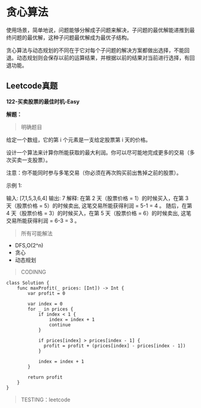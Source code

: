 # 贪心算法

使用场景，简单地说，问题能够分解成子问题来解决，子问题的最优解能递推到最终问题的最优解，这种子问题最优解成为最优子结构。

贪心算法与动态规划的不同在于它对每个子问题的解决方案都做出选择，不能回退。动态规划则会保存以前的运算结果，并根据以前的结果对当前进行选择，有回退功能。

## Leetcode真题

**122-买卖股票的最佳时机-Easy**

**解题：**
> 明确题目

给定一个数组，它的第 i 个元素是一支给定股票第 i 天的价格。

设计一个算法来计算你所能获取的最大利润。你可以尽可能地完成更多的交易（多次买卖一支股票）。

注意：你不能同时参与多笔交易（你必须在再次购买前出售掉之前的股票）。

示例 1:

输入: [7,1,5,3,6,4]
输出: 7
解释: 在第 2 天（股票价格 = 1）的时候买入，在第 3 天（股票价格 = 5）的时候卖出, 这笔交易所能获得利润 = 5-1 = 4 。
     随后，在第 4 天（股票价格 = 3）的时候买入，在第 5 天（股票价格 = 6）的时候卖出, 这笔交易所能获得利润 = 6-3 = 3 。

> 所有可能解法

- DFS,O(2^n)
- 贪心
- 动态规划

> CODINNG

```
class Solution {
    func maxProfit(_ prices: [Int]) -> Int {
        var profit = 0

        var index = 0
        for _ in prices {
            if index < 1 {
                index = index + 1
                continue
            }

            if prices[index] > prices[index - 1] {
              profit = profit + (prices[index] - prices[index - 1])  
            }

            index = index + 1
        }

        return profit
    }
}
```
> TESTING：leetcode
